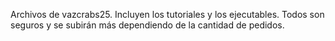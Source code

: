Archivos de vazcrabs25. Incluyen los tutoriales y los ejecutables. Todos son seguros y se subirán más dependiendo de la cantidad de pedidos.
